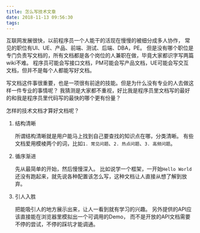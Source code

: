 ```yaml
---
title: 怎么写技术文章
date: 2018-11-13 09:56:30
tags:
---
```


互联网发展很快，以前程序员一个人能干的活现在慢慢的被细分成多人协作，
常见的职位有UI、UE、产品、前端、测试、后端、DBA，PE。
但是没有哪个职位是专门负责写文档的，所有文档都是各个岗位的人兼职在做，毕竟大家都识字写两篇wiki不难。
程序员可能会写接口文档，PM可能会写产品文档，UE可能会写交互文档，但并不是每个人都能写好文档。

写文档这件事很重要，也是一项很有前途的技能。但是为什么没有专业的人去做这样一件专业的事情呢？
我猜测是大家都不重视，好比我是程序员里文档写的最好的和我是程序员里代码写的最快的哪个更有份量？

怎样的技术文档才算好文档呢？

1. 结构清晰

    所谓结构清晰就是用户能马上找到自己要查找的知识点在哪，分类清晰。
    有些文档爱用模棱两个的词，比如`1. 常见问题`、`2. 热点问题`、`3. 高频问题`。

<!--more-->

2. 循序渐进

    先从最简单的开始，然后慢慢深入。
    比如说学一个框架，一开始`Hello World`还没有跑起来，就先说各种配置该怎么写，这种文档让人直接从想了解到放弃。

3. 引人入胜

    把能吸引人的地方展示出来，让人一看到就有学习的兴趣。
    另外提供的API应该直接能在浏览器里模拟出一个可调用的Demo，
    而不是开放的API文档需要不停的尝试，不停的踩坑才能调通。
